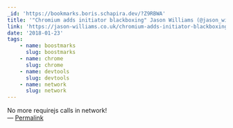 ```yaml
---
_id: 'https://bookmarks.boris.schapira.dev/?Z9RBWA'
title: '"Chromium adds initiator blackboxing" Jason Williams (@jason_williams)'
link: 'https://jason-williams.co.uk/chromium-adds-initiator-blackboxing/'
date: '2018-01-23'
tags:
    - name: boostmarks
      slug: boostmarks
    - name: chrome
      slug: chrome
    - name: devtools
      slug: devtools
    - name: network
      slug: network
---
```


No more requirejs calls in network! <br>&#8212;
<a href="https://bookmarks.boris.schapira.dev/?Z9RBWA" title="Permalink">Permalink</a>
